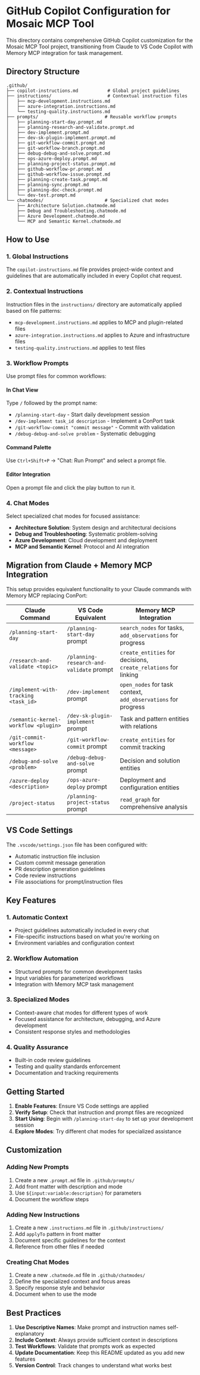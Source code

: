 # GitHub Copilot Configuration for Mosaic MCP Tool

This directory contains comprehensive GitHub Copilot customization for the Mosaic MCP Tool project, transitioning from Claude to VS Code Copilot with Memory MCP integration for task management.

## Directory Structure

```
.github/
├── copilot-instructions.md           # Global project guidelines
├── instructions/                     # Contextual instruction files
│   ├── mcp-development.instructions.md
│   ├── azure-integration.instructions.md
│   └── testing-quality.instructions.md
├── prompts/                         # Reusable workflow prompts
│   ├── planning-start-day.prompt.md
│   ├── planning-research-and-validate.prompt.md
│   ├── dev-implement.prompt.md
│   ├── dev-sk-plugin-implement.prompt.md
│   ├── git-workflow-commit.prompt.md
│   ├── git-workflow-branch.prompt.md
│   ├── debug-debug-and-solve.prompt.md
│   ├── ops-azure-deploy.prompt.md
│   ├── planning-project-status.prompt.md
│   ├── github-workflow-pr.prompt.md
│   ├── github-workflow-issue.prompt.md
│   ├── planning-create-task.prompt.md
│   ├── planning-sync.prompt.md
│   ├── planning-doc-check.prompt.md
│   └── dev-test.prompt.md
└── chatmodes/                       # Specialized chat modes
    ├── Architecture Solution.chatmode.md
    ├── Debug and Troubleshooting.chatmode.md
    ├── Azure Development.chatmode.md
    └── MCP and Semantic Kernel.chatmode.md
```

## How to Use

### 1. Global Instructions

The `copilot-instructions.md` file provides project-wide context and guidelines that are automatically included in every Copilot chat request.

### 2. Contextual Instructions

Instruction files in the `instructions/` directory are automatically applied based on file patterns:

- `mcp-development.instructions.md` applies to MCP and plugin-related files
- `azure-integration.instructions.md` applies to Azure and infrastructure files
- `testing-quality.instructions.md` applies to test files

### 3. Workflow Prompts

Use prompt files for common workflows:

#### In Chat View

Type `/` followed by the prompt name:

- `/planning-start-day` - Start daily development session
- `/dev-implement task_id description` - Implement a ConPort task
- `/git-workflow-commit "commit message"` - Commit with validation
- `/debug-debug-and-solve problem` - Systematic debugging

#### Command Palette

Use `Ctrl+Shift+P` → "Chat: Run Prompt" and select a prompt file.

#### Editor Integration

Open a prompt file and click the play button to run it.

### 4. Chat Modes

Select specialized chat modes for focused assistance:

- **Architecture Solution**: System design and architectural decisions
- **Debug and Troubleshooting**: Systematic problem-solving
- **Azure Development**: Cloud development and deployment
- **MCP and Semantic Kernel**: Protocol and AI integration

## Migration from Claude + Memory MCP Integration

This setup provides equivalent functionality to your Claude commands with Memory MCP replacing ConPort:

| Claude Command                       | VS Code Equivalent                       | Memory MCP Integration                                          |
| ------------------------------------ | ---------------------------------------- | --------------------------------------------------------------- |
| `/planning-start-day`                | `/planning-start-day` prompt             | `search_nodes` for tasks, `add_observations` for progress       |
| `/research-and-validate <topic>`     | `/planning-research-and-validate` prompt | `create_entities` for decisions, `create_relations` for linking |
| `/implement-with-tracking <task_id>` | `/dev-implement` prompt                  | `open_nodes` for task context, `add_observations` for progress  |
| `/semantic-kernel-workflow <plugin>` | `/dev-sk-plugin-implement` prompt        | Task and pattern entities with relations                        |
| `/git-commit-workflow <message>`     | `/git-workflow-commit` prompt            | `create_entities` for commit tracking                           |
| `/debug-and-solve <problem>`         | `/debug-debug-and-solve` prompt          | Decision and solution entities                                  |
| `/azure-deploy <description>`        | `/ops-azure-deploy` prompt               | Deployment and configuration entities                           |
| `/project-status`                    | `/planning-project-status` prompt        | `read_graph` for comprehensive analysis                         |

## VS Code Settings

The `.vscode/settings.json` file has been configured with:

- Automatic instruction file inclusion
- Custom commit message generation
- PR description generation guidelines
- Code review instructions
- File associations for prompt/instruction files

## Key Features

### 1. Automatic Context

- Project guidelines automatically included in every chat
- File-specific instructions based on what you're working on
- Environment variables and configuration context

### 2. Workflow Automation

- Structured prompts for common development tasks
- Input variables for parameterized workflows
- Integration with Memory MCP task management

### 3. Specialized Modes

- Context-aware chat modes for different types of work
- Focused assistance for architecture, debugging, and Azure development
- Consistent response styles and methodologies

### 4. Quality Assurance

- Built-in code review guidelines
- Testing and quality standards enforcement
- Documentation and tracking requirements

## Getting Started

1. **Enable Features**: Ensure VS Code settings are applied
2. **Verify Setup**: Check that instruction and prompt files are recognized
3. **Start Using**: Begin with `/planning-start-day` to set up your development session
4. **Explore Modes**: Try different chat modes for specialized assistance

## Customization

### Adding New Prompts

1. Create a new `.prompt.md` file in `.github/prompts/`
2. Add front matter with description and mode
3. Use `${input:variable:description}` for parameters
4. Document the workflow steps

### Adding New Instructions

1. Create a new `.instructions.md` file in `.github/instructions/`
2. Add `applyTo` pattern in front matter
3. Document specific guidelines for the context
4. Reference from other files if needed

### Creating Chat Modes

1. Create a new `.chatmode.md` file in `.github/chatmodes/`
2. Define the specialized context and focus areas
3. Specify response style and behavior
4. Document when to use the mode

## Best Practices

1. **Use Descriptive Names**: Make prompt and instruction names self-explanatory
2. **Include Context**: Always provide sufficient context in descriptions
3. **Test Workflows**: Validate that prompts work as expected
4. **Update Documentation**: Keep this README updated as you add new features
5. **Version Control**: Track changes to understand what works best
